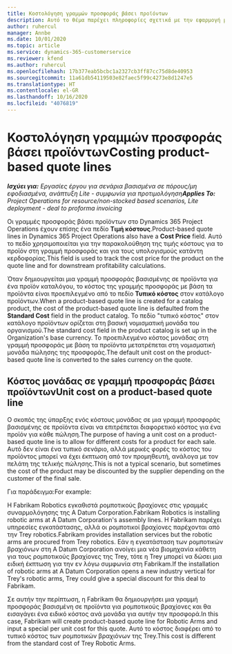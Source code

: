 ```yaml
---
title: Κοστολόγηση γραμμών προσφοράς βάσει προϊόντων
description: Αυτό το θέμα παρέχει πληροφορίες σχετικά με την εφαρμογή μιας τιμής κόστους σε μια γραμμή προσφοράς βάσει προϊόντων.
author: ruhercul
manager: Annbe
ms.date: 10/01/2020
ms.topic: article
ms.service: dynamics-365-customerservice
ms.reviewer: kfend
ms.author: ruhercul
ms.openlocfilehash: 17b377eab5bcbc1a2327cb3ff87cc75d8de40953
ms.sourcegitcommit: 11a61db54119503e82faec5f99c4273e8d1247e5
ms.translationtype: HT
ms.contentlocale: el-GR
ms.lasthandoff: 10/16/2020
ms.locfileid: "4076819"
---
```

# <a name="costing-product-based-quote-lines"></a><span data-ttu-id="b4286-103">Κοστολόγηση γραμμών προσφοράς βάσει προϊόντων</span><span class="sxs-lookup"><span data-stu-id="b4286-103">Costing product-based quote lines</span></span>

<span data-ttu-id="b4286-104">_**Ισχύει για:** Εργασίες έργου για σενάρια βασισμένα σε πόρους/μη εφοδιασμένα, ανάπτυξη Lite - συμφωνία για προτιμολόγηση_</span><span class="sxs-lookup"><span data-stu-id="b4286-104">_**Applies To:** Project Operations for resource/non-stocked based scenarios, Lite deployment - deal to proforma invoicing_</span></span>


<span data-ttu-id="b4286-105">Οι γραμμές προσφοράς βάσει προϊόντων στο Dynamics 365 Project Operations έχουν επίσης ένα πεδίο **Τιμή κόστους**.</span><span class="sxs-lookup"><span data-stu-id="b4286-105">Product-based quote lines in Dynamics 365 Project Operations also have a **Cost Price** field.</span></span> <span data-ttu-id="b4286-106">Αυτό το πεδίο χρησιμοποιείται για την παρακολούθηση της τιμής κόστους για το προϊόν στη γραμμή προσφοράς και για τους υπολογισμούς κατάντη κερδοφορίας.</span><span class="sxs-lookup"><span data-stu-id="b4286-106">This field is used to track the cost price for the product on the quote line and for downstream profitability calculations.</span></span>

<span data-ttu-id="b4286-107">Όταν δημιουργείται μια γραμμή προσφοράς βασισμένης σε προϊόντα για ένα προϊόν καταλόγου, το κόστος της γραμμής προσφοράς με βάση τα προϊόντα είναι προεπιλεγμένο από το πεδίο **Τυπικό κόστος** στον κατάλογο προϊόντων.</span><span class="sxs-lookup"><span data-stu-id="b4286-107">When a product-based quote line is created for a catalog product, the cost of the product-based quote line is defaulted from the **Standard Cost** field in the product catalog.</span></span> <span data-ttu-id="b4286-108">Το πεδίο "τυπικό κόστος" στον κατάλογο προϊόντων ορίζεται στη βασική νομισματική μονάδα του οργανισμού.</span><span class="sxs-lookup"><span data-stu-id="b4286-108">The standard cost field in the product catalog is set up in the Organization's base currency.</span></span> <span data-ttu-id="b4286-109">Το προεπιλεγμένο κόστος μονάδας στη γραμμή προσφοράς με βάση τα προϊόντα μετατρέπεται στη νομισματική μονάδα πώλησης της προσφοράς.</span><span class="sxs-lookup"><span data-stu-id="b4286-109">The default unit cost on the product-based quote line is converted to the sales currency on the quote.</span></span>

## <a name="unit-cost-on-a-product-based-quote-line"></a><span data-ttu-id="b4286-110">Κόστος μονάδας σε γραμμή προσφοράς βάσει προϊόντων</span><span class="sxs-lookup"><span data-stu-id="b4286-110">Unit cost on a product-based quote line</span></span>

<span data-ttu-id="b4286-111">Ο σκοπός της ύπαρξης ενός κόστους μονάδας σε μια γραμμή προσφοράς βασισμένης σε προϊόντα είναι να επιτρέπεται διαφορετικό κόστος για ένα προϊόν για κάθε πώληση.</span><span class="sxs-lookup"><span data-stu-id="b4286-111">The purpose of having a unit cost on a product-based quote line is to allow for different costs for a product for each sale.</span></span> <span data-ttu-id="b4286-112">Αυτό δεν είναι ένα τυπικό σενάριο, αλλά μερικές φορές το κόστος του προϊόντος μπορεί να έχει έκπτωση από τον προμηθευτή, ανάλογα με τον πελάτη της τελικής πώλησης.</span><span class="sxs-lookup"><span data-stu-id="b4286-112">This is not a typical scenario, but sometimes the cost of the product may be discounted by the supplier depending on the customer of the final sale.</span></span>

<span data-ttu-id="b4286-113">Για παράδειγμα:</span><span class="sxs-lookup"><span data-stu-id="b4286-113">For example:</span></span>

<span data-ttu-id="b4286-114">Η Fabrikam Robotics εγκαθιστά ρομποτικούς βραχίονες στις γραμμές συναρμολόγησης της A Datum Corporation.</span><span class="sxs-lookup"><span data-stu-id="b4286-114">Fabrikam Robotics is installing robotic arms at A Datum Corporation's assembly lines.</span></span> <span data-ttu-id="b4286-115">Η Fabrikam παρέχει υπηρεσίες εγκατάστασης, αλλά οι ρομποτικοί βραχίονες παρέχονται από την Trey robotics.</span><span class="sxs-lookup"><span data-stu-id="b4286-115">Fabrikam provides installation services but the robotic arms are procured from Trey robotics.</span></span> <span data-ttu-id="b4286-116">Εάν η εγκατάσταση των ρομποτικών βραχιόνων στη A Datum Corporation ανοίγει μια νέα βιομηχανία κάθετη για τους ρομποτικούς βραχίονες της Trey, τότε η Trey μπορεί να δώσει μια ειδική έκπτωση για την εν λόγω συμφωνία στη Fabrikam.</span><span class="sxs-lookup"><span data-stu-id="b4286-116">If the installation of robotic arms at A Datum Corporation opens a new industry vertical for Trey's robotic arms, Trey could give a special discount for this deal to Fabrikam.</span></span>

<span data-ttu-id="b4286-117">Σε αυτήν την περίπτωση, η Fabrikam θα δημιουργήσει μια γραμμή προσφοράς βασισμένη σε προϊόντα για ρομποτικούς βραχίονες και θα εισαγάγει ένα ειδικό κόστος ανά μονάδα για αυτήν την προσφορά.</span><span class="sxs-lookup"><span data-stu-id="b4286-117">In this case, Fabrikam will create product-based quote line for Robotic Arms and input a special per unit cost for this quote.</span></span> <span data-ttu-id="b4286-118">Αυτό το κόστος διαφέρει από το τυπικό κόστος των ρομποτικών βραχιόνων της Trey.</span><span class="sxs-lookup"><span data-stu-id="b4286-118">This cost is different from the standard cost of Trey Robotic Arms.</span></span>

